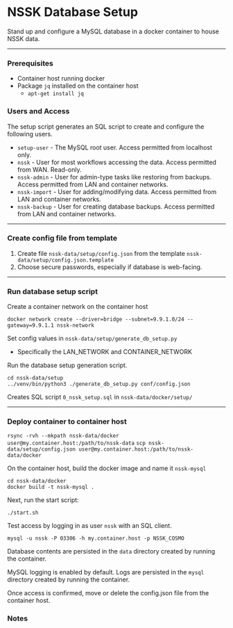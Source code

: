 # NSSK Database Setup

Stand up and configure a MySQL database in a docker container to house NSSK data.

---

### Prerequisites
* Container host running docker
* Package `jq` installed on the container host
  * `apt-get install jq`

### Users and Access

The setup script generates an SQL script to create and configure the following users.

* `setup-user` - The MySQL root user. Access permitted from localhost only.
* `nssk` - User for most workflows accessing the data. Access permitted from WAN. Read-only.
* `nssk-admin` - User for admin-type tasks like restoring from backups. Access permitted from LAN and container networks.
* `nssk-import` - User for adding/modifying data. Access permitted from LAN and container networks. 
* `nssk-backup` - User for creating database backups. Access permitted from LAN and container networks. 

---
### Create config file from template

1. Create file `nssk-data/setup/config.json` from the template `nssk-data/setup/config.json.template`
2. Choose secure passwords, especially if database is web-facing. 

---

### Run database setup script

Create a container network on the container host

`docker network create --driver=bridge --subnet=9.9.1.0/24 --gateway=9.9.1.1 nssk-network`

Set config values in `nssk-data/setup/generate_db_setup.py`
* Specifically the LAN_NETWORK and CONTAINER_NETWORK

Run the database setup generation script.

```
cd nssk-data/setup
../venv/bin/python3 ./generate_db_setup.py conf/config.json
```

Creates SQL script `0_nssk_setup.sql` in `nssk-data/docker/setup/`

---

### Deploy container to container host

`rsync -rvh --mkpath nssk-data/docker user@my.container.host:/path/to/nssk-data`
`scp nssk-data/setup/config.json user@my.container.host:/path/to/nssk-data/docker`

On the container host, build the docker image and name it `nssk-mysql`

```
cd nssk-data/docker
docker build -t nssk-mysql .
``` 

Next, run the start script:

```
./start.sh
```

Test access by logging in as user `nssk` with an SQL client.

`mysql -u nssk -P 03306 -h my.container.host -p NSSK_COSMO`

Database contents are persisted in the `data` directory created by running the container.

MySQL logging is enabled by default. Logs are persisted in the `mysql` directory created by running the container. 

Once access is confirmed, move or delete the config.json file from the container host.

### Notes

